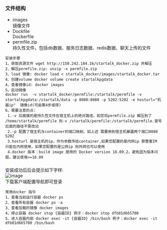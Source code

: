 ##
### 文件结构
- images  
  镜像文件
- Dockfile  
  Dockerfile
- permfile.zip  
  持久性文件，包括db数据、服务日志数据、redis数据、聊天上传的文件

````
安装步骤
1、获取资源文件 wget http://150.242.184.16/startalk_docker.zip 并解压
2、解压permfile.zip: unzip -x permfile.zip
3、load 镜像: docker load < startalk_docker/images/startalk_docker.tar
4、创建volume docker volume create startalkpgdata
4、查看镜像id: docker images
5、启动镜像
docker run  -v startalk_docker/permfile:/startalk/permfile -v startalkpgdata:/startalk/data -p 8080:8080 -p 5202:5202 -e hosturl="机器ip"  镜像id(可由第4步或得)
6、需要注意的点: 
 1.-v 后面接的是持久性文件在宿主机上的绝对路径，如您将permfile.zip 解压到了 /home/startalk/permfile 则-v /startalk/permfile:/startalk/permfile.冒号后面的路径不需改动  
 2.-p 配置了宿主机与container的端口映射。如上述 需要用到宿主机暴露两个端口8080 5202
 3.hosturl 是宿主机的ip，作为参数传给container,如果您配置的是内网ip 那整套IM 只能在内网使用，如果您配置的是公网ip 则外网也可以使用 
 4.docker 版本：build image 是用的 Docker version 18.09.2，避免因为版本问题，建议使用>=18.09

````
###  
安装成功后后会提示如下字样:  
![image](success.png)  
下载客户端配置导航即可登录

````
常用docker 指令
1、查看当前运行容器 docker ps
2、查看所有容器 docker ps -a
3、查看加载的镜像 docker images
4、停止容器 docker stop {容器ID} 例子：docker stop dfb01d665700
5、进入容器内部 docker exec -it {容器ID} /bin/bash 例子：docker exec -it dfb01d665700 /bin/bash

````
